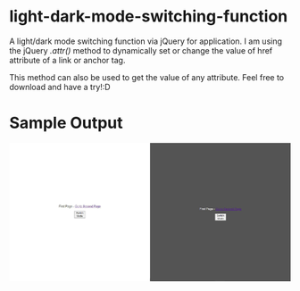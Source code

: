 # light-dark-mode-switching-function
A light/dark mode switching function via jQuery for application. I am using the jQuery *.attr()* method to dynamically set or change the value of href attribute of
a link or anchor tag. 

This method can also be used to get the value of any attribute. Feel free to download and have a try!:D

# Sample Output
![](sample.jpg)
